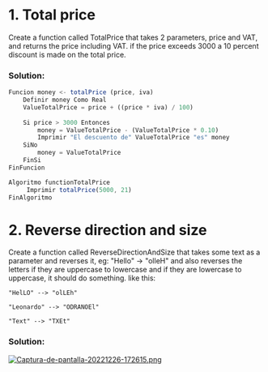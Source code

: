 # 1. Total price

Create a function called TotalPrice that takes 2 parameters, price and VAT, and returns the price including VAT. if the price exceeds 3000 a 10 percent discount is made on the total price.

### Solution:

``` Javascript
Funcion money <- totalPrice (price, iva)
	Definir money Como Real
	ValueTotalPrice = price + ((price * iva) / 100)
	
	Si price > 3000 Entonces
		money = ValueTotalPrice - (ValueTotalPrice * 0.10)
		Imprimir "El descuento de" ValueTotalPrice "es" money
	SiNo
		money = ValueTotalPrice
	FinSi
FinFuncion

Algoritmo functionTotalPrice
	 Imprimir totalPrice(5000, 21)
FinAlgoritmo
```


# 2. Reverse direction and size

Create a function called ReverseDirectionAndSize that takes some text as a parameter and reverses it, eg: "Hello" -> "olleH" and also reverses the letters if they are uppercase to lowercase and if they are lowercase to uppercase, it should do something. like this:

```
"HelLO" --> "olLEh"

"Leonardo" --> "ODRANOEl"

"Text" --> "TXEt"
```

### Solution:

[![Captura-de-pantalla-20221226-172615.png](https://i.postimg.cc/xCX36Hwm/Captura-de-pantalla-20221226-172615.png)](https://postimg.cc/TLXbwyY2)

